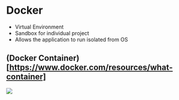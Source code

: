 # Docker
- Virtual Environment
- Sandbox for individual project
- Allows the application to run isolated from OS
## (Docker Container)[https://www.docker.com/resources/what-container]
<img src="./container.jpg"></img>
